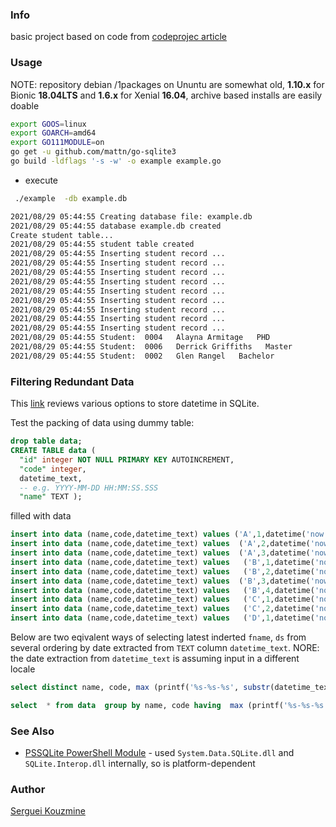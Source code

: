 ### Info

basic project based on code from [codeprojec article](https://www.codeproject.com/Articles/5261771/Golang-SQLite-Simple-Example)


### Usage

NOTE: repository debian /1packages on Ununtu are somewhat old, __1.10.x__ for  Bionic __18.04LTS__ and  __1.6.x__ for Xenial __16.04__, archive based installs are easily doable

```sh
export GOOS=linux
export GOARCH=amd64
export GO111MODULE=on
go get -u github.com/mattn/go-sqlite3
go build -ldflags '-s -w' -o example example.go
```
 * execute
```sh
 ./example  -db example.db
```
```sh
2021/08/29 05:44:55 Creating database file: example.db
2021/08/29 05:44:55 database example.db created
Create student table...
2021/08/29 05:44:55 student table created
2021/08/29 05:44:55 Inserting student record ...
2021/08/29 05:44:55 Inserting student record ...
2021/08/29 05:44:55 Inserting student record ...
2021/08/29 05:44:55 Inserting student record ...
2021/08/29 05:44:55 Inserting student record ...
2021/08/29 05:44:55 Inserting student record ...
2021/08/29 05:44:55 Inserting student record ...
2021/08/29 05:44:55 Inserting student record ...
2021/08/29 05:44:55 Inserting student record ...
2021/08/29 05:44:55 Student:  0004   Alayna Armitage   PHD
2021/08/29 05:44:55 Student:  0006   Derrick Griffiths   Master
2021/08/29 05:44:55 Student:  0002   Glen Rangel   Bachelor
```
### Filtering Redundant Data

This [link](https://www.sqlitetutorial.net/sqlite-date/) reviews various options to store datetime in SQLite.

Test the packing of data using dummy table:
```sql
drop table data;
CREATE TABLE data (
  "id" integer NOT NULL PRIMARY KEY AUTOINCREMENT,
  "code" integer,
  datetime_text,
  -- e.g. YYYY-MM-DD HH:MM:SS.SSS
  "name" TEXT );
```
filled with data
```sql
insert into data (name,code,datetime_text) values ('A',1,datetime('now'));
insert into data (name,code,datetime_text) values  ('A',2,datetime('now'));
insert into data (name,code,datetime_text) values  ('A',3,datetime('now'));
insert into data (name,code,datetime_text) values   ('B',1,datetime('now'));
insert into data (name,code,datetime_text) values   ('B',2,datetime('now')) ;
insert into data (name,code,datetime_text) values  ('B',3,datetime('now'));
insert into data (name,code,datetime_text) values   ('B',4,datetime('now'));
insert into data (name,code,datetime_text) values   ('C',1,datetime('now'));
insert into data (name,code,datetime_text) values   ('C',2,datetime('now'));
insert into data (name,code,datetime_text) values   ('D',1,datetime('now'));
```
Below are two eqivalent ways of selecting latest inderted `fname`, `ds` from several ordering by date extracted from `TEXT` column `datetime_text`.
NORE: the date extraction from `datetime_text` is assuming input in a different locale
```sql
select distinct name, code, max (printf('%s-%s-%s', substr(datetime_text, length(datetime_text) + 1, -4), substr(datetime_text, instr(datetime_text, '.') + 1, 2), substr(datetime_text, 1, 2))) from data group by name, code order by name, code;
```
```sql
select  * from data  group by name, code having  max (printf('%s-%s-%s', substr(datetime_text, length(datetime_text) + 1, -4), substr(datetime_text, instr(datetime_text, '.') + 1, 2), substr(datetime_text, 1, 2))) order by name, code
```

### See Also
  * [PSSQLite PowerShell Module](https://github.com/RamblingCookieMonster/PSSQLite) - used `System.Data.SQLite.dll` and `SQLite.Interop.dll` internally, so is platform-dependent

### Author
[Serguei Kouzmine](kouzmine_serguei@yahoo.com)

